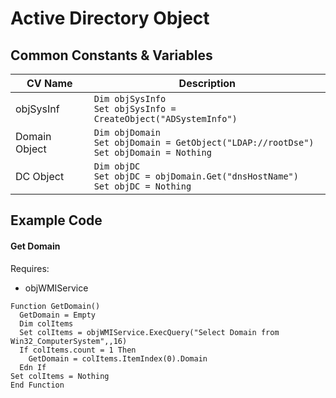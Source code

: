 # Active Directory Object

## Common Constants & Variables
| CV Name | Description |
| --- | --- |
| objSysInf | `Dim objSysInfo` <br> `Set objSysInfo = CreateObject("ADSystemInfo")` |
| Domain Object | `Dim objDomain` <br> `Set objDomain = GetObject("LDAP://rootDse")` <br> `Set objDomain = Nothing` |
| DC Object | `Dim objDC` <br> `Set objDC = objDomain.Get("dnsHostName")` <br> `Set objDC = Nothing` |


## Example Code

#### Get Domain  
Requires:  
- objWMIService

```vbscript
Function GetDomain()
  GetDomain = Empty
  Dim colItems
  Set colItems = objWMIService.ExecQuery("Select Domain from Win32_ComputerSystem",,16)
  If colItems.count = 1 Then 
    GetDomain = colItems.ItemIndex(0).Domain
  Edn If
Set colItems = Nothing
End Function
```
